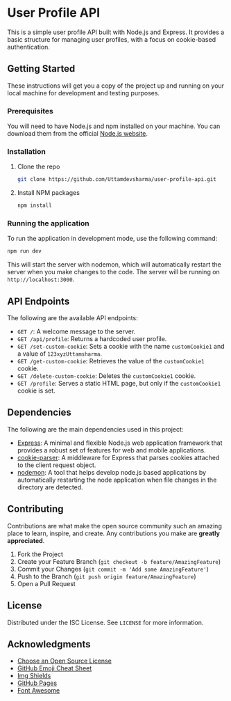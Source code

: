 # User Profile API

This is a simple user profile API built with Node.js and Express. It provides a basic structure for managing user profiles, with a focus on cookie-based authentication.

## Getting Started

These instructions will get you a copy of the project up and running on your local machine for development and testing purposes.

### Prerequisites

You will need to have Node.js and npm installed on your machine. You can download them from the official [Node.js website](https://nodejs.org/).

### Installation

1. Clone the repo
   ```sh
   git clone https://github.com/Uttamdevsharma/user-profile-api.git
   ```
2. Install NPM packages
   ```sh
   npm install
   ```

### Running the application

To run the application in development mode, use the following command:

```sh
npm run dev
```

This will start the server with nodemon, which will automatically restart the server when you make changes to the code. The server will be running on `http://localhost:3000`.

## API Endpoints

The following are the available API endpoints:

*   `GET /`: A welcome message to the server.
*   `GET /api/profile`: Returns a hardcoded user profile.
*   `GET /set-custom-cookie`: Sets a cookie with the name `customCookie1` and a value of `123xyzUttamsharma`.
*   `GET /get-custom-cookie`: Retrieves the value of the `customCookie1` cookie.
*   `GET /delete-custom-cookie`: Deletes the `customCookie1` cookie.
*   `GET /profile`: Serves a static HTML page, but only if the `customCookie1` cookie is set.

## Dependencies

The following are the main dependencies used in this project:

*   [Express](https://expressjs.com/): A minimal and flexible Node.js web application framework that provides a robust set of features for web and mobile applications.
*   [cookie-parser](https://www.npmjs.com/package/cookie-parser): A middleware for Express that parses cookies attached to the client request object.
*   [nodemon](https://nodemon.io/): A tool that helps develop node.js based applications by automatically restarting the node application when file changes in the directory are detected.

## Contributing

Contributions are what make the open source community such an amazing place to learn, inspire, and create. Any contributions you make are **greatly appreciated**.

1.  Fork the Project
2.  Create your Feature Branch (`git checkout -b feature/AmazingFeature`)
3.  Commit your Changes (`git commit -m 'Add some AmazingFeature'`)
4.  Push to the Branch (`git push origin feature/AmazingFeature`)
5.  Open a Pull Request

## License

Distributed under the ISC License. See `LICENSE` for more information.

## Acknowledgments

*   [Choose an Open Source License](https://choosealicense.com)
*   [GitHub Emoji Cheat Sheet](https://www.webpagefx.com/tools/emoji-cheat-sheet)
*   [Img Shields](https://shields.io)
*   [GitHub Pages](https://pages.github.com)
*   [Font Awesome](https://fontawesome.com)
